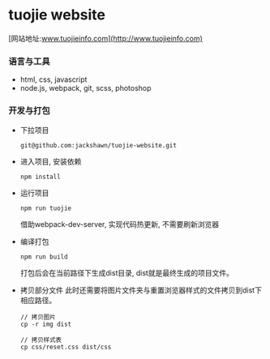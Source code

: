 # tuojie website
[网站地址:www.tuojieinfo.com](http://www.tuojieinfo.com)

### 语言与工具
*  html, css, javascript
* node.js, webpack, git, scss, photoshop

### 开发与打包
* 下拉项目

	```
	git@github.com:jackshawn/tuojie-website.git
	```

* 进入项目, 安装依赖  
	
	```
	npm install
	```

* 运行项目

	```
	npm run tuojie
	```
	借助webpack-dev-server, 实现代码热更新, 不需要刷新浏览器

* 编译打包 


	```
	npm run build
	```
	打包后会在当前路径下生成dist目录, dist就是最终生成的项目文件。

* 拷贝部分文件
	此时还需要将图片文件夹与重置浏览器样式的文件拷贝到dist下相应路径。
	
	
	```
	// 拷贝图片
	cp -r img dist
	
	// 拷贝样式表
	cp css/reset.css dist/css
	```
